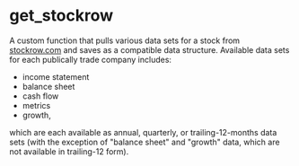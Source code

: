 # get_stockrow
A custom function that pulls various data sets for a stock from [stockrow.com](http://stockrow.com) and saves as a compatible data structure. Available data sets for each publically trade company includes: 
  
  * income statement 
  * balance sheet
  * cash flow 
  * metrics
  * growth,
  
which are each available as annual, quarterly, or trailing-12-months data sets (with the exception of "balance sheet" and "growth" data, which are not available in trailing-12 form). 
